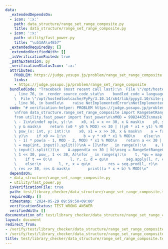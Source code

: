 ```yaml
---
data:
  _extendedDependsOn:
  - icon: ':x:'
    path: data_structure/range_set_range_composite.py
    title: data_structure/range_set_range_composite.py
  - icon: ':x:'
    path: utility/fast_power.py
    title: "\u51AA\u4E57"
  _extendedRequiredBy: []
  _extendedVerifiedWith: []
  _isVerificationFailed: true
  _pathExtension: py
  _verificationStatusIcon: ':x:'
  attributes:
    PROBLEM: https://judge.yosupo.jp/problem/range_set_range_composite
    links:
    - https://judge.yosupo.jp/problem/range_set_range_composite
  bundledCode: "Traceback (most recent call last):\n  File \"/opt/hostedtoolcache/PyPy/3.10.14/x64/lib/pypy3.10/site-packages/onlinejudge_verify/documentation/build.py\"\
    , line 76, in _render_source_code_stat\n    bundled_code = language.bundle(\n\
    \  File \"/opt/hostedtoolcache/PyPy/3.10.14/x64/lib/pypy3.10/site-packages/onlinejudge_verify/languages/python.py\"\
    , line 96, in bundle\n    raise NotImplementedError\nNotImplementedError\n"
  code: "# verification-helper: PROBLEM https://judge.yosupo.jp/problem/range_set_range_composite\n\
    \nfrom data_structure.range_set_range_composite import RangeSetRangeComposite\n\
    from utility.fast_power import fast_power\n\nMOD = 998244353\nmask = (1 << 30)\
    \ - 1\n\n\ndef op(x, y):\n    x0, x1 = x >> 30, x & mask\n    y0, y1 = y >> 30,\
    \ y & mask\n    return (x0 * y0 % MOD) << 30 | ((y0 * x1 + y1) % MOD)\n\n\ndef\
    \ pow_(x: int, y: int):\n    x0, x1 = x >> 30, x & mask\n    a = fast_power(x0,\
    \ y)\n    if x0 <= 1:\n        b = y * x0 * x1 % MOD\n    else:\n        b = (a\
    \ - 1) * pow(a - 1, MOD - 2, MOD) * x1 % MOD\n    return a << 30 | b\n\n\nn, q\
    \ = map(int, input().split())\nA = []\nfor _ in range(n):\n    a, b = map(int,\
    \ input().split())\n    A.append(a << 30 | b)\nseg = RangeSetRangeComposite(op,\
    \ 1 << 30, pow_, 1 << 30, A)\nfor _ in range(q):\n    t, *qu = map(int, input().split())\n\
    \    if t == 0:\n        l, r, c, d = qu\n        seg.apply(l, r, c << 30 | d)\n\
    \    else:\n        l, r, x = qu\n        res = seg.prod(l, r)\n        a, b =\
    \ res >> 30, res & mask\n        print((a * x + b) % MOD)\n"
  dependsOn:
  - data_structure/range_set_range_composite.py
  - utility/fast_power.py
  isVerificationFile: true
  path: test/library_checker/data_structure/range_set_range_composite.test.py
  requiredBy: []
  timestamp: '2024-05-29 09:59:50+09:00'
  verificationStatus: TEST_WRONG_ANSWER
  verifiedWith: []
documentation_of: test/library_checker/data_structure/range_set_range_composite.test.py
layout: document
redirect_from:
- /verify/test/library_checker/data_structure/range_set_range_composite.test.py
- /verify/test/library_checker/data_structure/range_set_range_composite.test.py.html
title: test/library_checker/data_structure/range_set_range_composite.test.py
---
```

